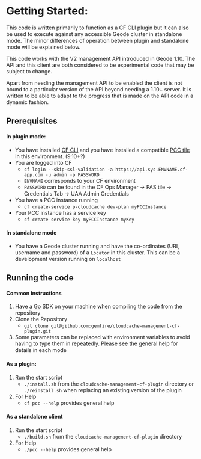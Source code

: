 # Getting Started:
This code is written primarily to function as a CF CLI plugin but it can also be used to execute against
any accessible Geode cluster in standalone mode. The minor differences of operation between plugin and
standalone mode will be explained below.

This code works with the V2 management API introduced in Geode 1.10. The API and this client are both
considered to be experimental code that may be subject to change.

Apart from needing the management API to be enabled the client is not bound to a particular version of
the API beyond needing a 1.10+ server. It is written to be able to adapt to the progress that is made
on the API code in a dynamic fashion.

## Prerequisites

#### In plugin mode:
* You have installed [CF CLI](https://docs.cloudfoundry.org/cf-cli/install-go-cli.html) and you have
installed a compatible [PCC tile](https://network.pivotal.io/products/p-cloudcache/) in this environment.
(9.10+?)
* You are logged into CF
    *  `cf login --skip-ssl-validation -a https://api.sys.ENVNAME.cf-app.com -u admin -p PASSWORD`
    * `ENVNAME` corresponds to your CF environment
    * `PASSWORD` can be found in the CF Ops Manager &rarr; PAS tile &rarr; Credentials Tab &rarr; UAA
    Admin Credentials
* You have a PCC instance running
    * `cf create-service p-cloudcache dev-plan myPCCInstance`
* Your PCC instance has a service key
    * `cf create-service-key myPCCInstance myKey`

#### In standalone mode
* You have a Geode cluster running and have the co-ordinates (URI, username and password) of a `Locator`
in this cluster. This can be a development version running on `localhost`

## Running the code

#### Common instructions
 1. Have a [Go](https://golang.org/) SDK on your machine when compiling the code from the repository
 1. Clone the Repository
    - `git clone git@github.com:gemfire/cloudcache-management-cf-plugin.git`
 1. Some parameters can be replaced with environment variables to avoid having to type them in repeatedly.
 Please see the general help for details in each mode

#### As a plugin:
 1. Run the start script
    -  `./install.sh` from the `cloudcache-management-cf-plugin` directory or `./reinstall.sh` when
    replacing an existing version of the plugin
 1. For Help
    - `cf pcc --help` provides general help

#### As a standalone client
 1. Run the start script
    -  `./build.sh` from the `cloudcache-management-cf-plugin` directory
 1. For Help
    - `./pcc --help` provides general help
